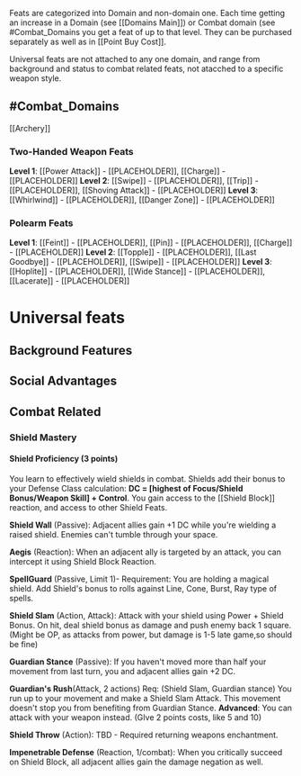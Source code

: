 Feats are categorized into Domain and non-domain one. Each time getting an increase in a Domain (see [[Domains Main]]) or Combat domain (see #Combat_Domains  you get a feat of up to that level. They can be purchased separately as well as in [[Point Buy Cost]].

Universal feats are not attached to any one domain, and range from background and status to combat related feats, not atacched to a specific weapon style.

## #Combat_Domains 

[[Archery]]

### Two-Handed Weapon Feats
**Level 1**: [[Power Attack]] - [[PLACEHOLDER]], [[Charge]] - [[PLACEHOLDER]]
**Level 2**: [[Swipe]] - [[PLACEHOLDER]], [[Trip]] - [[PLACEHOLDER]], [[Shoving Attack]] - [[PLACEHOLDER]]
**Level 3**: [[Whirlwind]] - [[PLACEHOLDER]], [[Danger Zone]] - [[PLACEHOLDER]]

### Polearm Feats
**Level 1**: [[Feint]] - [[PLACEHOLDER]], [[Pin]] - [[PLACEHOLDER]], [[Charge]] - [[PLACEHOLDER]]
**Level 2**: [[Topple]] - [[PLACEHOLDER]], [[Last Goodbye]] - [[PLACEHOLDER]], [[Swipe]] - [[PLACEHOLDER]]
**Level 3**: [[Hoplite]] - [[PLACEHOLDER]], [[Wide Stance]] - [[PLACEHOLDER]], [[Lacerate]] - [[PLACEHOLDER]]


# Universal feats
## Background Features
## Social Advantages
## Combat Related
### Shield Mastery 
#### **Shield Proficiency** (3 points)

You learn to effectively wield shields in combat. Shields add their bonus to your Defense Class calculation: **DC = [highest of Focus/Shield Bonus/Weapon Skill] + Control**. You gain access to the [[Shield Block]] reaction, and access to other Shield Feats.

**Shield Wall** (Passive): Adjacent allies gain +1 DC while you're wielding a raised shield. Enemies can't tumble through your space.


**Aegis** (Reaction): When an adjacent ally is targeted by an attack, you can intercept it using Shield Block Reaction.

**SpellGuard** (Passive, Limit 1)- Requirement: You are holding a magical shield. Add Shield's bonus to rolls against Line, Cone, Burst, Ray type of spells. 

**Shield Slam** (Action, Attack): Attack with your shield using Power + Shield Bonus. On hit, deal shield bonus as damage and push enemy back 1 square. (Might be OP, as attacks from power, but damage is 1-5 late game,so should be fine)

**Guardian Stance** (Passive): If you haven't moved more than half your movement from last turn, you and adjacent allies gain +2 DC.

**Guardian's Rush**(Attack, 2 actions) Req: (Shield Slam, Guardian stance) You run up to your movement and make a Shield Slam Attack. This movement doesn't stop you from benefiting from Guardian Stance. **Advanced**: You can attack with your weapon instead.
(GIve 2 points costs, like 5 and 10)

**Shield Throw** (Action): TBD - Required returning weapons enchantment.

**Impenetrable Defense** (Reaction, 1/combat): When you critically succeed on Shield Block, all adjacent allies gain the damage negation as well.
